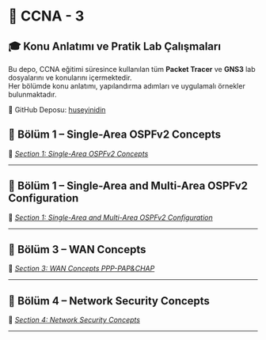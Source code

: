 # 📘 CCNA - 3 

## 🎓 Konu Anlatımı ve Pratik Lab Çalışmaları

Bu depo, CCNA eğitimi süresince kullanılan tüm **Packet Tracer** ve **GNS3** lab dosyalarını ve konularını içermektedir.  
Her bölümde konu anlatımı, yapılandırma adımları ve uygulamalı örnekler bulunmaktadır.

🔗 GitHub Deposu: [huseyinidin](https://github.com/huseyinidin)


## 📂 Bölüm 1 – Single-Area OSPFv2 Concepts


📁 [*Section 1: Single-Area OSPFv2 Concepts*](https://github.com/huseyinidin/CCNA-3/tree/main/Packet_Tracer/01_OSPFv2/01_OSPFv2_Concepts)

---

## 📂 Bölüm 1 – Single-Area and Multi-Area OSPFv2 Configuration


📁 [*Section 1: Single-Area and Multi-Area OSPFv2 Configuration*](https://github.com/huseyinidin/CCNA-3/tree/main/Packet_Tracer/01_OSPFv2)

---

## 📂 Bölüm 3 – WAN Concepts


📁 [*Section 3: WAN Concepts PPP-PAP&CHAP*](https://github.com/huseyinidin/CCNA-3/tree/main/GNS3/02_Wan_Concepts)

---

## 📂 Bölüm 4 – Network Security Concepts


📁 [*Section 4: Network Security Concepts*](https://github.com/huseyinidin/CCNA-3/tree/main/GNS3/03_Network_Security_Concepts)

---
